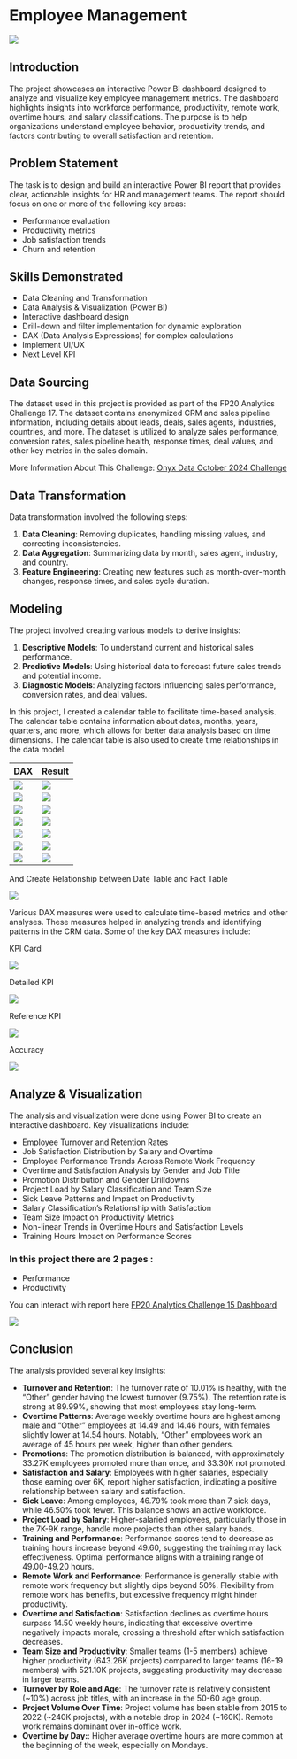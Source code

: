 # Employee Management

![](employee_hero.jpg)

## Introduction
The project showcases an interactive Power BI dashboard designed to analyze and visualize key employee management metrics. The dashboard highlights insights into workforce performance, productivity, remote work, overtime hours, and salary classifications. The purpose is to help organizations understand employee behavior, productivity trends, and factors contributing to overall satisfaction and retention.

## Problem Statement
The task is to design and build an interactive Power BI report that provides clear, actionable insights for HR and management teams. The report should focus on one or more of the following key areas:

- Performance evaluation
- Productivity metrics
- Job satisfaction trends
- Churn and retention 

## Skills Demonstrated
- Data Cleaning and Transformation
- Data Analysis & Visualization (Power BI)
- Interactive dashboard design
- Drill-down and filter implementation for dynamic exploration
- DAX (Data Analysis Expressions) for complex calculations
- Implement UI/UX
- Next Level KPI

## Data Sourcing
The dataset used in this project is provided as part of the FP20 Analytics Challenge 17. The dataset contains anonymized CRM and sales pipeline information, including details about leads, deals, sales agents, industries, countries, and more. The dataset is utilized to analyze sales performance, conversion rates, sales pipeline health, response times, deal values, and other key metrics in the sales domain.

More Information About This Challenge: [Onyx Data October 2024 Challenge](https://zoomcharts.com/en/microsoft-power-bi-custom-visuals/challenges/onyx-data-october-2024)

## Data Transformation
Data transformation involved the following steps:
1. **Data Cleaning**: Removing duplicates, handling missing values, and correcting inconsistencies.
2. **Data Aggregation**: Summarizing data by month, sales agent, industry, and country.
3. **Feature Engineering**: Creating new features such as month-over-month changes, response times, and sales cycle duration.

## Modeling
The project involved creating various models to derive insights:
1. **Descriptive Models**: To understand current and historical sales performance.
2. **Predictive Models**: Using historical data to forecast future sales trends and potential income.
3. **Diagnostic Models**: Analyzing factors influencing sales performance, conversion rates, and deal values.

In this project, I created a calendar table to facilitate time-based analysis. The calendar table contains information about dates, months, years, quarters, and more, which allows for better data analysis based on time dimensions. The calendar table is also used to create time relationships in the data model.

| DAX | Result |
|----------|----------|
| ![](promotion.png) | ![](promotion_result.png) |
| ![](salary.png) | ![](salary_result.png) |
| ![](sick_days.png) | ![](sick_days_result.png) |
| ![](remote_work.png) | ![](remote_work_result.png) |
| ![](satisfaction.png) | ![](satisfaction_result.png) |
| ![](team_size.png) | ![](team_size_result.png) |
| ![](employee_status.png) | ![](employee_status_result.png) |

And Create Relationship between Date Table and Fact Table

![](data_modeling.png)

Various DAX measures were used to calculate time-based metrics and other analyses. These measures helped in analyzing trends and identifying patterns in the CRM data. Some of the key DAX measures include:

KPI Card

![](dax_kpi.png)

Detailed KPI

![](dax_detailed.png)

Reference KPI

![](dax_reference.png)

Accuracy

![](dax_acuracy.png)


## Analyze & Visualization
The analysis and visualization were done using Power BI to create an interactive dashboard. Key visualizations include:

- Employee Turnover and Retention Rates
- Job Satisfaction Distribution by Salary and Overtime
- Employee Performance Trends Across Remote Work Frequency
- Overtime and Satisfaction Analysis by Gender and Job Title
- Promotion Distribution and Gender Drilldowns
- Project Load by Salary Classification and Team Size
- Sick Leave Patterns and Impact on Productivity
- Salary Classification’s Relationship with Satisfaction
- Team Size Impact on Productivity Metrics
- Non-linear Trends in Overtime Hours and Satisfaction Levels
- Training Hours Impact on Performance Scores

### In this project there are 2 pages :
- Performance
- Productivity

You can interact with report here [FP20 Analytics Challenge 15 Dashboard](https://zoomcharts.com/en/microsoft-power-bi-custom-visuals/challenges/submission/5204e2eca27ba518bba8b95278284ef1?challenge=fp20-analytics-july-2024)

![](employe_management.png)

## Conclusion
The analysis provided several key insights:
- **Turnover and Retention**: The turnover rate of 10.01% is healthy, with the “Other” gender having the lowest turnover (9.75%). The retention rate is strong at 89.99%, showing that most employees stay long-term.
- **Overtime Patterns**: Average weekly overtime hours are highest among male and “Other” employees at 14.49 and 14.46 hours, with females slightly lower at 14.54 hours. Notably, “Other” employees work an average of 45 hours per week, higher than other genders.
- **Promotions**: The promotion distribution is balanced, with approximately 33.27K employees promoted more than once, and 33.30K not promoted.
- **Satisfaction and Salary**: Employees with higher salaries, especially those earning over 6K, report higher satisfaction, indicating a positive relationship between salary and satisfaction.
- **Sick Leave**:  Among employees, 46.79% took more than 7 sick days, while 46.50% took fewer. This balance shows an active workforce.
- **Project Load by Salary**: Higher-salaried employees, particularly those in the 7K-9K range, handle more projects than other salary bands.
- **Training and Performance**: Performance scores tend to decrease as training hours increase beyond 49.60, suggesting the training may lack effectiveness. Optimal performance aligns with a training range of 49.00-49.20 hours.
- **Remote Work and Performance**: Performance is generally stable with remote work frequency but slightly dips beyond 50%. Flexibility from remote work has benefits, but excessive frequency might hinder productivity.
- **Overtime and Satisfaction**: Satisfaction declines as overtime hours surpass 14.50 weekly hours, indicating that excessive overtime negatively impacts morale, crossing a threshold after which satisfaction decreases.
- **Team Size and Productivity**: Smaller teams (1-5 members) achieve higher productivity (643.26K projects) compared to larger teams (16-19 members) with 521.10K projects, suggesting productivity may decrease in larger teams.
- **Turnover by Role and Age**: The turnover rate is relatively consistent (~10%) across job titles, with an increase in the 50-60 age group.
- **Project Volume Over Time**: Project volume has been stable from 2015 to 2022 (~240K projects), with a notable drop in 2024 (~160K). Remote work remains dominant over in-office work.
- **Overtime by Day:**:  Higher average overtime hours are more common at the beginning of the week, especially on Mondays.


